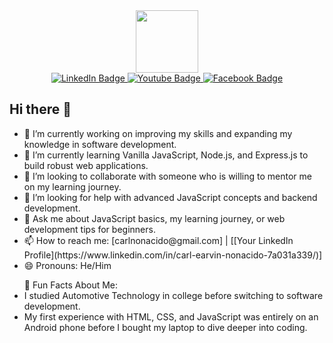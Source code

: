 
<div id="header" align="center">
  <img src="https://i.giphy.com/media/v1.Y2lkPTc5MGI3NjExbDNwdXZ6MXh5NHhldGttNmJndTBwMzFndjlxcmcweDdlY3EzNjdsNyZlcD12MV9pbnRlcm5hbF9naWZfYnlfaWQmY3Q9Zw/6XraD6fcKDvmGhUcCR/giphy.gif" width="100"/>

  <div id="badges">
  <a href="https://www.linkedin.com/in/carl-earvin-nonacido-7a031a339/">
    <img src="https://img.shields.io/badge/LinkedIn-blue?style=for-the-badge&logo=linkedin&logoColor=white" alt="LinkedIn Badge"/>
  </a>
  <a href="https://youtube.com/@carlearvin25?si=nXrEsDSdYE9E2NnI">
    <img src="https://img.shields.io/badge/YouTube-red?style=for-the-badge&logo=youtube&logoColor=white" alt="Youtube Badge"/>
  </a>
  <a href="https://www.facebook.com/noynoy082597">
    <img src="https://img.shields.io/badge/Facebook-Connect-brightgreen?style=for-the-badge&labelColor=black&logo=facebook" alt="Facebook Badge"/>
  </a>
</div>

</div>

## Hi there 👋

<ul>
<li>🔭 I’m currently working on improving my skills and expanding my knowledge in software development.</li>
<li>🌱 I’m currently learning Vanilla JavaScript, Node.js, and Express.js to build robust web applications.</li>
<li>👯 I’m looking to collaborate with someone who is willing to mentor me on my learning journey.</li>
<li>🤔 I’m looking for help with advanced JavaScript concepts and backend development.</li>
<li>💬 Ask me about JavaScript basics, my learning journey, or web development tips for beginners.</li>
<li>📫 How to reach me: [carlnonacido@gmail.com] | [[Your LinkedIn Profile](https://www.linkedin.com/in/carl-earvin-nonacido-7a031a339/)]</li>
<li>😄 Pronouns: He/Him</li>
</ul> 
<ul>🌟 Fun Facts About Me:
  <li>I studied Automotive Technology in college before switching to software development.
</li>
  <li>My first experience with HTML, CSS, and JavaScript was entirely on an Android phone before I bought my laptop to dive deeper into coding.
</li>
</ul>
